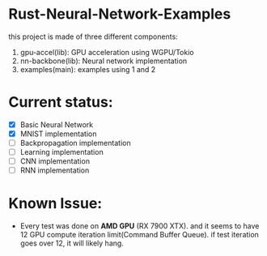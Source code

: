 # Rust-Neural-Network-Examples
this project is made of three different components:
1. gpu-accel(lib): GPU acceleration using WGPU/Tokio
2. nn-backbone(lib): Neural network implementation
3. examples(main): examples using 1 and 2

# Current status:
- [x] Basic Neural Network
- [x] MNIST implementation
- [ ] Backpropagation implementation
- [ ] Learning implementation
- [ ] CNN implementation
- [ ] RNN implementation

# Known Issue:
- Every test was done on **AMD GPU** (RX 7900 XTX). and it seems to have 12 GPU compute iteration limit(Command Buffer Queue). if test iteration goes over 12, it will likely hang.